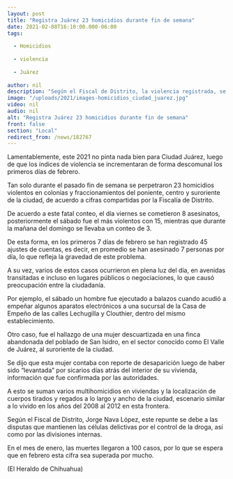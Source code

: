 ```yaml
---
layout: post
title: "Registra Juárez 23 homicidios durante fin de semana"
date: 2021-02-08T16:10:00.000-06:00
tags:
  
  - Homicidios
  
  - violencia
  
  - Juárez
  
author: nil
description: "Según el Fiscal de Distrito, la violencia registrada, se debe a las disputas entre las células delictivas por el control de la droga, así como por las divisiones internas"
image: "/uploads/2021/images-homicidios_ciudad_juarez.jpg"
video: nil
audio: nil
alt: "Registra Juárez 23 homicidios durante fin de semana"
front: false
section: "Local"
redirect_from: /news/182767
---
```


Lamentablemente, este 2021 no pinta nada bien para Ciudad Juárez, luego de que los índices de violencia se incrementaran de forma descomunal los primeros días de febrero.

Tan solo durante el pasado fin de semana se perpetraron 23 homicidios violentos en colonias y fraccionamientos del poniente, centro y suroriente de la ciudad, de acuerdo a cifras compartidas por la Fiscalía de Distrito.

De acuerdo a este fatal conteo, el día viernes se cometieron 8 asesinatos, posteriormente el sábado fue el más violentos con 15, mientras que durante la mañana del domingo se llevaba un conteo de 3.

De esta forma, en los primeros 7 días de febrero se han registrado 45 ajustes de cuentas, es decir, en promedio se han asesinado 7 personas por día, lo que refleja la gravedad de este problema.

A su vez, varios de estos casos ocurrieron en plena luz del día, en avenidas transitadas e incluso en lugares públicos o negociaciones, lo que causó preocupación entre la ciudadanía.

Por ejemplo, el sábado un hombre fue ejecutado a balazos cuando acudió a empeñar algunos aparatos electrónicos a una sucursal de la Casa de Empeño de las calles Lechugilla y Clouthier, dentro del mismo establecimiento.

Otro caso, fue el hallazgo de una mujer descuartizada en una finca abandonada del poblado de San Isidro, en el sector conocido como El Valle de Juárez, al suroriente de la ciudad.

Se dijo que esta mujer contaba con reporte de desaparición luego de haber sido “levantada” por sicarios días atrás del interior de su vivienda, información que fue confirmada por las autoridades.

A esto se suman varios multihomicidios en viviendas y la localización de cuerpos tirados y regados a lo largo y ancho de la ciudad, escenario similar a lo vivido en los años del 2008 al 2012 en esta frontera.

Según el Fiscal de Distrito, Jorge Nava López, este repunte se debe a las disputas que mantienen las células delictivas por el control de la droga, así como por las divisiones internas.

En el mes de enero, las muertes llegaron a 100 casos, por lo que se espera que en febrero esta cifra sea superada por mucho.

(El Heraldo de Chihuahua)
